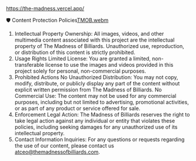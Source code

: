 https://the-madness.vercel.app/

🛡️ Content Protection Policies[TMOB.webm](https://github.com/user-attachments/assets/6f1f245e-e539-4051-ba5e-6200db01a09b)

1. Intellectual Property
Ownership: All images, videos, and other multimedia content associated with this project are the intellectual property of The Madness of Billiards. Unauthorized use, reproduction, or distribution of this content is strictly prohibited.
2. Usage Rights
Limited License: You are granted a limited, non-transferable license to use the images and videos provided in this project solely for personal, non-commercial purposes.
3. Prohibited Actions
No Unauthorized Distribution: You may not copy, modify, distribute, or publicly display any part of the content without explicit written permission from The Madness of Billiards.
No Commercial Use: The content may not be used for any commercial purposes, including but not limited to advertising, promotional activities, or as part of any product or service offered for sale.
4. Enforcement
Legal Action: The Madness of Billiards reserves the right to take legal action against any individual or entity that violates these policies, including seeking damages for any unauthorized use of its intellectual property.
5. Contact Information
Inquiries: For any questions or requests regarding the use of our content, please contact us atceo@themadnessofbilliards.com.
